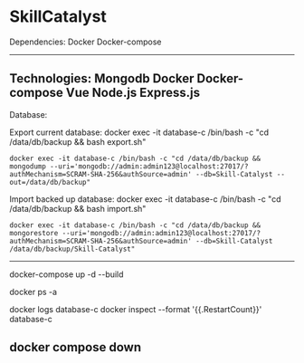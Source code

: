 # SkillCatalyst

Dependencies:
    Docker
    Docker-compose

---------------------------------

Technologies:
    Mongodb
    Docker
    Docker-compose
    Vue
    Node.js
    Express.js
---------------------------------
Database:

Export current database:
    docker exec -it database-c /bin/bash -c "cd /data/db/backup && bash export.sh"
    
    docker exec -it database-c /bin/bash -c "cd /data/db/backup && mongodump --uri='mongodb://admin:admin123@localhost:27017/?authMechanism=SCRAM-SHA-256&authSource=admin' --db=Skill-Catalyst --out=/data/db/backup"



Import backed up database:
    docker exec -it database-c /bin/bash -c "cd /data/db/backup && bash import.sh"

    docker exec -it database-c /bin/bash -c "cd /data/db/backup && mongorestore --uri='mongodb://admin:admin123@localhost:27017/?authMechanism=SCRAM-SHA-256&authSource=admin' --db=Skill-Catalyst /data/db/backup/Skill-Catalyst"

---------------------------------

docker-compose up -d --build

docker ps -a

docker logs database-c
docker inspect --format '{{.RestartCount}}' database-c

docker compose down
---------------------------------